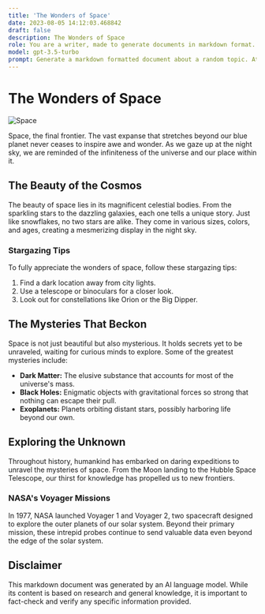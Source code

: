 ```yaml
---
title: 'The Wonders of Space'
date: 2023-08-05 14:12:03.468842
draft: false
description: The Wonders of Space
role: You are a writer, made to generate documents in markdown format. It is very important that all of the documents you generate are in valid markdown format.
model: gpt-3.5-turbo
prompt: Generate a markdown formatted document about a random topic. At the bottom, include a disclaimer explaining that the document was generated by you. The first line of the document should be the title. Make sure that the entire document is in proper markdown format, using a mix of various tags to make the document visually appealing.
---
```


# The Wonders of Space

![Space](https://images.unsplash.com/photo-1557683316-973673baf926)

Space, the final frontier. The vast expanse that stretches beyond our blue planet never ceases to inspire awe and wonder. As we gaze up at the night sky, we are reminded of the infiniteness of the universe and our place within it.

## The Beauty of the Cosmos

The beauty of space lies in its magnificent celestial bodies. From the sparkling stars to the dazzling galaxies, each one tells a unique story. Just like snowflakes, no two stars are alike. They come in various sizes, colors, and ages, creating a mesmerizing display in the night sky.

### Stargazing Tips

To fully appreciate the wonders of space, follow these stargazing tips:

1. Find a dark location away from city lights.
2. Use a telescope or binoculars for a closer look.
3. Look out for constellations like Orion or the Big Dipper.

## The Mysteries That Beckon

Space is not just beautiful but also mysterious. It holds secrets yet to be unraveled, waiting for curious minds to explore. Some of the greatest mysteries include:

* **Dark Matter:** The elusive substance that accounts for most of the universe's mass.
* **Black Holes:** Enigmatic objects with gravitational forces so strong that nothing can escape their pull.
* **Exoplanets:** Planets orbiting distant stars, possibly harboring life beyond our own.

## Exploring the Unknown

Throughout history, humankind has embarked on daring expeditions to unravel the mysteries of space. From the Moon landing to the Hubble Space Telescope, our thirst for knowledge has propelled us to new frontiers.

### NASA's Voyager Missions

In 1977, NASA launched Voyager 1 and Voyager 2, two spacecraft designed to explore the outer planets of our solar system. Beyond their primary mission, these intrepid probes continue to send valuable data even beyond the edge of the solar system.

## Disclaimer

This markdown document was generated by an AI language model. While its content is based on research and general knowledge, it is important to fact-check and verify any specific information provided.